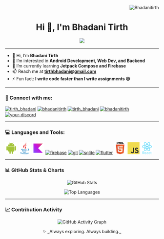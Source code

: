 <p align="right">  
	<img src="https://komarev.com/ghpvc/?username=Bhadanitirth&label=Profile%20views&color=0e75b6&style=plastic" alt="Bhadanitirth" /> 
</p> 

<h1 align="center">Hi 👋, I'm Bhadani Tirth</h1> 
<p align="center"> 
   <a href="https://github.com/DenverCoder1/readme-typing-svg">
     <img src="https://readme-typing-svg.herokuapp.com?lines=Hi!;I+am+a+Developer;IT+Engineer+at+DDU;Exploring+Android,+Java+and+Web;Thanks+for+visiting!;&size=30&color=49FF00&center=true&width=650&height=50">
   </a> 
</p> 

---

- 👋 Hi, I’m **Bhadani Tirth**
- 👀 I’m interested in **Android Development, Web Dev, and Backend**
- 🌱 I’m currently learning **Jetpack Compose and Firebase**
- 📫 Reach me at **tirthbhadani@gmail.com**
- ⚡ Fun fact: **I write code faster than I write assignments 😄**

---

### 🤝 Connect with me:

<p align="left">
<a href="https://twitter.com/tirth_bhadani" target="blank"><img align="center" src="https://raw.githubusercontent.com/rahuldkjain/github-profile-readme-generator/master/src/images/icons/Social/twitter.svg" alt="tirth_bhadani" height="30" width="40" /></a>
<a href="https://www.linkedin.com/in/bhadanitirth" target="blank"><img align="center" src="https://raw.githubusercontent.com/rahuldkjain/github-profile-readme-generator/master/src/images/icons/Social/linked-in-alt.svg" alt="bhadanitirth" height="30" width="40" /></a>
<a href="https://www.instagram.com/tirth_bhadani" target="blank"><img align="center" src="https://raw.githubusercontent.com/rahuldkjain/github-profile-readme-generator/master/src/images/icons/Social/instagram.svg" alt="tirth_bhadani" height="30" width="40" /></a>
<a href="https://www.leetcode.com/bhadanitirth" target="blank"><img align="center" src="https://raw.githubusercontent.com/rahuldkjain/github-profile-readme-generator/master/src/images/icons/Social/leet-code.svg" alt="bhadanitirth" height="30" width="40" /></a>
<a href="https://discord.gg/your-invite-code" target="blank"><img align="center" src="https://raw.githubusercontent.com/rahuldkjain/github-profile-readme-generator/master/src/images/icons/Social/discord.svg" alt="your-discord" height="30" width="40" /></a>
</p> 

---

### 💻 Languages and Tools:

<p align="left">
<a href="https://developer.android.com" target="_blank"><img src="https://raw.githubusercontent.com/devicons/devicon/master/icons/android/android-original.svg" alt="android" width="40" height="40"/></a>
<a href="https://www.java.com" target="_blank"><img src="https://raw.githubusercontent.com/devicons/devicon/master/icons/java/java-original.svg" alt="java" width="40" height="40"/></a>
<a href="https://kotlinlang.org/" target="_blank"><img src="https://raw.githubusercontent.com/devicons/devicon/master/icons/kotlin/kotlin-original.svg" alt="kotlin" width="40" height="40"/></a>
<a href="https://firebase.google.com/" target="_blank"><img src="https://www.vectorlogo.zone/logos/firebase/firebase-icon.svg" alt="firebase" width="40" height="40"/></a>
<a href="https://git-scm.com/" target="_blank"><img src="https://www.vectorlogo.zone/logos/git-scm/git-scm-icon.svg" alt="git" width="40" height="40"/></a>
<a href="https://www.sqlite.org/index.html" target="_blank"><img src="https://www.vectorlogo.zone/logos/sqlite/sqlite-icon.svg" alt="sqlite" width="40" height="40"/></a>
<a href="https://flutter.dev" target="_blank"><img src="https://www.vectorlogo.zone/logos/flutterio/flutterio-icon.svg" alt="flutter" width="40" height="40"/></a>
<a href="https://www.w3.org/html/" target="_blank"><img src="https://raw.githubusercontent.com/devicons/devicon/master/icons/html5/html5-original-wordmark.svg" alt="html" width="40" height="40"/></a>
<a href="https://developer.mozilla.org/en-US/docs/Web/JavaScript" target="_blank"><img src="https://raw.githubusercontent.com/devicons/devicon/master/icons/javascript/javascript-original.svg" alt="javascript" width="40" height="40"/></a>
<a href="https://reactjs.org/" target="_blank"><img src="https://raw.githubusercontent.com/devicons/devicon/master/icons/react/react-original-wordmark.svg" alt="react" width="40" height="40"/></a>
</p>

---

### 📊 GitHub Stats & Charts

<p align="center">
  <img src="https://github-readme-stats.vercel.app/api?username=Bhadanitirth&show_icons=true&theme=tokyonight&hide_border=true" alt="GitHub Stats" />
</p>

<p align="center">
  <img src="https://github-readme-stats.vercel.app/api/top-langs/?username=Bhadanitirth&layout=donut&hide_border=true&theme=tokyonight" alt="Top Languages" />
</p>

---

### 📈 Contribution Activity

<p align="center">
  <img src="https://github-readme-activity-graph.vercel.app/graph?username=Bhadanitirth&theme=react-dark&area=true" alt="GitHub Activity Graph" />
</p>


<p align="center">✨ _Always exploring. Always building._</p>
